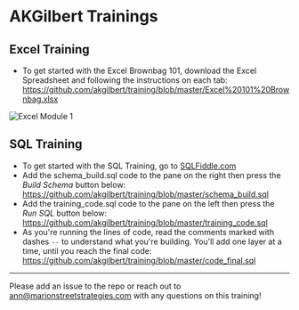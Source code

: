 # AKGilbert Trainings

## Excel Training

* To get started with the Excel Brownbag 101, download the Excel Spreadsheet and following the instructions on each tab:
https://github.com/akgilbert/training/blob/master/Excel%20101%20Brownbag.xlsx



![Excel Module 1](https://ibb.co/n0Fyco "Excel Module 1")


## SQL Training

* To get started with the SQL Training, go to [SQLFiddle.com](SQLFiddle.com)
* Add the schema_build.sql code to the pane on the right then press the _Build Schema_ button below: 
https://github.com/akgilbert/training/blob/master/schema_build.sql
* Add the training_code.sql code to the pane on the left then press the _Run SQL_ button below:
https://github.com/akgilbert/training/blob/master/training_code.sql
* As you're running the lines of code, read the comments marked with dashes `--` to understand what you're building. You'll add one layer at a time, until you reach the final code:
https://github.com/akgilbert/training/blob/master/code_final.sql

---

Please add an issue to the repo or reach out to ann@marionstreetstrategies.com with any questions on this training!
